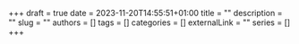 +++ 
draft = true
date = 2023-11-20T14:55:51+01:00
title = ""
description = ""
slug = ""
authors = []
tags = []
categories = []
externalLink = ""
series = []
+++
